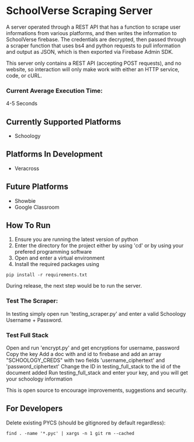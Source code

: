# SchoolVerse Scraping Server

A server operated through a REST API that has a function to scrape user informations from various platforms, and then writes the information to SchoolVerse firebase. The credentials are decrypted, then passed through a scraper function that uses bs4 and python requests to pull information and output as JSON, which is then exported via Firebase Admin SDK. 

This server only contains a REST API (accepting POST requests), and no website, so interaction will only make work with either an HTTP service, code, or cURL. 

### Current Average Execution Time:
4-5 Seconds

## Currently Supported Platforms
- Schoology

## Platforms In Development
- Veracross

## Future Platforms
- Showbie
- Google Classroom

## How To Run
1. Ensure you are running the latest version of python
2. Enter the directory for the project either by using 'cd' or by using your prefered programming software
3. Open and enter a virtual environment
4. Install the required packages using 
~~~
pip install -r requirements.txt
~~~

During release, the next step would be to run the server. 

### Test The Scraper:
In testing simply open run 'testing_scraper.py' and
enter a valid Schoology Username + Password. 
### Test Full Stack
Open and run 'encrypt.py' and get encryptions for username, password
Copy the key
Add a doc with and id to firebase and add an array "SCHOOLOGY_CREDS" with two fields 'username_ciphertext' and 'password_ciphertext'
Change the ID in testing_full_stack to the id of the document added
Run testing_full_stack and enter your key, and you will get your schoology information


This is open source to encourage improvements, suggestions and security. 

## For Developers
Delete existing PYCS (should be gitignored by default regardless): 
~~~
find . -name '*.pyc' | xargs -n 1 git rm --cached
~~~
